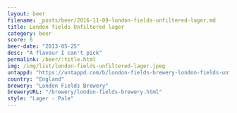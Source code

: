 ```yaml
---
layout: beer
filename: _posts/beer/2016-11-09-london-fields-unfiltered-lager.md
title: London fields Unfiltered lager
category: beer
score: 6
beer-date: "2013-05-25"
desc: "A flavour I can't pick"
permalink: /beer/:title.html
img: /img/list/london-fields-unfiltered-lager.jpeg
untappd: "https://untappd.com/b/london-fields-brewery-london-fields-unfiltered-lager/915568"
country: "England"
brewery: "London Fields Brewery"
breweryURL: "/brewery/london-fields-brewery.html"
style: "Lager - Pale"
---
```

